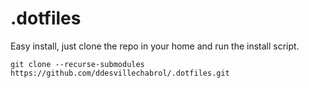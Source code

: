 # .dotfiles

Easy install, just clone the repo in your home and run the install script.

```
git clone --recurse-submodules https://github.com/ddesvillechabrol/.dotfiles.git
```

